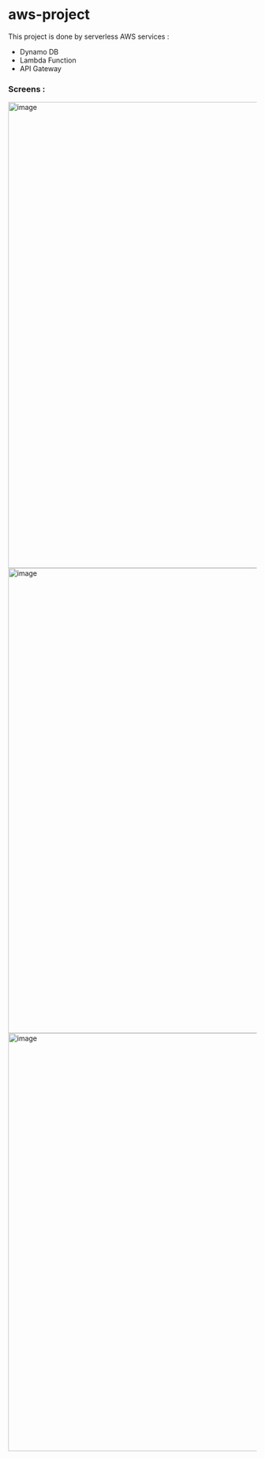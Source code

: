 # aws-project
This project is done by serverless AWS services :

- Dynamo DB
- Lambda Function
- API Gateway

### Screens : 

<img width="1919" height="943" alt="image" src="https://github.com/user-attachments/assets/49945d7f-4468-47b5-814d-875c459837d2" />

<img width="1912" height="941" alt="image" src="https://github.com/user-attachments/assets/5cd04ef9-ba34-4cf9-a83f-c5959006d2f4" />

<img width="1905" height="846" alt="image" src="https://github.com/user-attachments/assets/5fe1b608-48f2-42e5-aab0-639e842434dc" />




